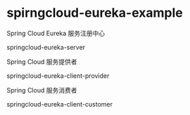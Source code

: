 # spirngcloud-eureka-example
	
  
  Spring Cloud Eureka 服务注册中心
  
  springcloud-eureka-server
  
  Spring Cloud 服务提供者
  
  springcloud-eureka-client-provider
  
  Spring Cloud 服务消费者
  
  springcloud-eureka-client-customer
